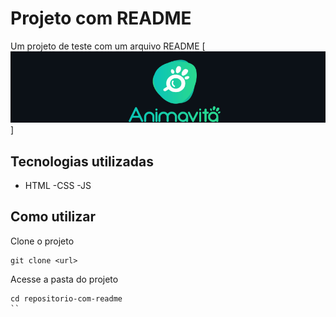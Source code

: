 # Projeto com README
Um projeto de teste com um arquivo README
[<img src="./tela.gif" alt= "gif da tela inicial do projeto">]

## Tecnologias utilizadas
- HTML
-CSS
-JS
## Como utilizar

Clone o projeto
```
git clone <url>
```
Acesse a pasta do projeto
```
cd repositorio-com-readme
``


